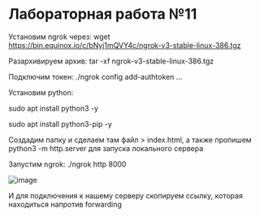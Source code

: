 # Лабораторная работа №11

Установим ngrok через: wget https://bin.equinox.io/c/bNyj1mQVY4c/ngrok-v3-stable-linux-386.tgz

Разархивируем архив: tar -xf ngrok-v3-stable-linux-386.tgz

Подключим токен: ./ngrok config add-authtoken ...


Установим python: 

sudo apt install python3 -y

sudo apt install python3-pip -y

Создадим папку и сделаем там файл > index.html, а также пропишем python3 -m http.server для запуска локального сервера

Запустим ngrok: ./ngrok http 8000 

![image](https://user-images.githubusercontent.com/115490701/235741848-505202c6-ec80-4974-ad46-a991fc519642.png)

И для подключения к нашему серверу скопируем ссылку, которая находиться напротив forwarding


